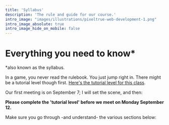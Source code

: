 ```yaml
---
title: 'Syllabus'
description: 'The rule and guide for our course.'
intro_image: "images/illustrations/pixeltrue-web-development-1.png"
intro_image_absolute: true
intro_image_hide_on_mobile: false
---
```


# Everything you need to know*

*also known as the syllabus.

In a game, you never read the rulebook. You just jump right in. There might be a tutorial level though first. [Here's the tutorial level for this class](https://shawngraham.github.io/tutorial-levels/src/).

Our first meeting is on September 7; I will set the scene, and then:

**Please complete the 'tutorial level' before we meet on Monday September 12.**

Make sure you go through -and understand- the various sections below:
